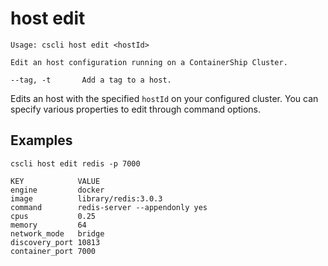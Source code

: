 # host edit

```
Usage: cscli host edit <hostId>

Edit an host configuration running on a ContainerShip Cluster.

--tag, -t       Add a tag to a host.

```

Edits an host with the specified `hostId` on your configured cluster. You can specify various properties to edit through command options.

## Examples

```
cscli host edit redis -p 7000

KEY            VALUE
engine         docker
image          library/redis:3.0.3
command        redis-server --appendonly yes
cpus           0.25
memory         64
network_mode   bridge
discovery_port 10813
container_port 7000
```

## 



